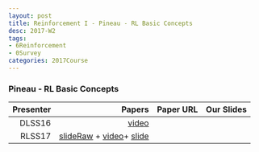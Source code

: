 ```yaml
---
layout: post
title: Reinforcement I - Pineau - RL Basic Concepts
desc: 2017-W2
tags:
- 6Reinforcement
- 0Survey
categories: 2017Course
---
```


### Pineau - RL Basic Concepts  

| Presenter | Papers | Paper URL| Our Slides |
| -----: | ---------------------------: | :----- | :----- |
| DLSS16 | [video](http://videolectures.net/deeplearning2016_pineau_reinforcement_learning/) |
| RLSS17 | [slideRaw](https://drive.google.com/file/d/0BzUSSMdMszk6bjl3eU5CVmU0cWs/view) + [video](http://videolectures.net/deeplearning2016_pineau_advanced_topics/)+ [slide](http://videolectures.net/site/normal_dl/tag=1137927/deeplearning2017_pineau_reinforcement_learning_01.pdf) |
